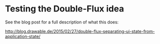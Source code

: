 # Testing the Double-Flux idea

See the blog post for a full description of what this does:

http://blog.drawable.de/2015/02/27/double-flux-separating-ui-state-from-application-state/